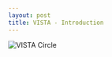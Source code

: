 ```yaml
---
layout: post
title: VISTA - Introduction
---
```


![VISTA Circle](/images/vista-circle-label.fw.png)

